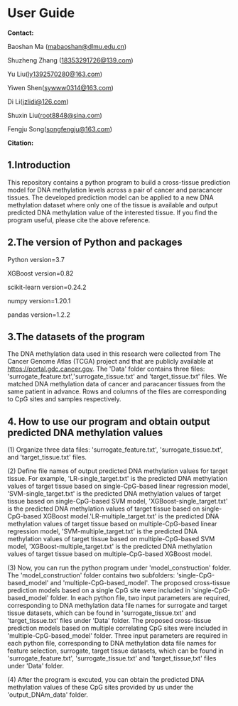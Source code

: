 # User Guide

**Contact:**

Baoshan Ma (mabaoshan@dlmu.edu.cn)

Shuzheng Zhang (18353291726@139.com)

Yu Liu(ly1392570280@163.com)

Yiwen Shen(sywww0314@163.com)

Di Li(jzlidi@126.com)

Shuxin Liu(root8848@sina.com)

Fengju Song(songfengju@163.com)

**Citation:**

## 1.Introduction

This repository contains a python program to build a cross-tissue prediction model for DNA methylation levels across a pair of cancer and paracancer tissues. The developed prediction model can be applied to a new DNA methylation dataset where only one of the tissue is available and output predicted DNA methylation value of the interested tissue. If you find the program useful, please cite the above reference.

## 2.The version of Python and packages

Python version=3.7

XGBoost version=0.82

scikit-learn version=0.24.2

numpy version=1.20.1

pandas version=1.2.2

## 3.The datasets of the program

The DNA methylation data used in this research were collected from The Cancer Genome Atlas (TCGA) project and that are publicly available at https://portal.gdc.cancer.gov. The 'Data' folder contains three files: 'surrogate_feature.txt','surrogate_tissue.txt' and 'target_tissue.txt' files. We matched DNA methylation data of cancer and paracancer tissues from the same patient in advance. Rows and columns of the files are corresponding to CpG sites and samples respectively.

## 4. How to use our program and obtain output predicted DNA methylation values

(1) Organize three data files: 'surrogate_feature.txt', 'surrogate_tissue.txt', and 'target_tissue.txt' files.

(2) Define file names of output predicted DNA methylation values for target tissue. For example, 'LR-single_target.txt' is the predicted DNA methylation values of target tissue based on single-CpG-based linear regression model, 'SVM-single_target.txt' is the predicted DNA methylation values of target tissue based on single-CpG-based SVM model, 'XGBoost-single_target.txt' is the predicted DNA methylation values of target tissue based on single-CpG-based XGBoost model.'LR-multiple_target.txt' is the predicted DNA methylation values of target tissue based on multiple-CpG-based linear regression model, 'SVM-multiple_target.txt' is the predicted DNA methylation values of target tissue based on multiple-CpG-based SVM model, 'XGBoost-multiple_target.txt' is the predicted DNA methylation values of target tissue based on multiple-CpG-based XGBoost model.

(3) Now, you can run the python program under 'model_construction' folder. The 'model_construction' folder contains two subfolders: 'single-CpG-based_model' and 'multiple-CpG-based_model'. The proposed cross-tissue prediction models based on a single CpG site were included in 'single-CpG-based_model' folder. In each python file, two input parameters are required, corresponding to DNA methylation data file names for surrogate and target tissue datasets, which can be found in 'surrogate_tissue.txt' and 'target_tissue.txt' files under 'Data' folder. The proposed cross-tissue prediction models based on multiple correlating CpG sites were included in 'multiple-CpG-based_model' folder. Three input parameters are required in each python file, corresponding to DNA methylation data file names for feature selection, surrogate, target tissue datasets, which can be found in 'surrogate_feature.txt', 'surrogate_tissue.txt' and 'target_tissue,txt' files under 'Data' folder.

(4) After the program is excuted, you can obtain the predicted DNA methylation values of these CpG sites provided by us under the 'output_DNAm_data' folder. 
